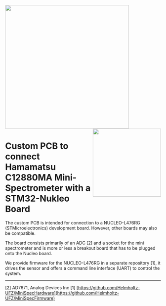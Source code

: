 
<a href="https://www.ufz.de/index.php?en=33573">
    <img src="https://github.com/user-attachments/assets/1473d383-34d8-4ce1-82cc-d16e7eddfa3b" width="400"/>
</a>

<a href="https://www.ufz.de/index.php?en=45348">
    <img src="https://github.com/user-attachments/assets/57f0a57d-9991-4641-bbf8-b070567cca83" align="right" width="220"/>
</a>

# Custom PCB to connect Hamamatsu C12880MA Mini-Spectrometer with a STM32-Nukleo Board

The custom PCB is intended for connection to a NUCLEO-L476RG (STMicroelectronics) development board. 
However, other boards may also be compatible. 

The board consists primarily of an ADC [2] and a socket for the mini spectrometer and is more or less a breakout board 
that has to be plugged onto the Nucleo board.

We provide firmware for the NUCLEO-L476RG in a separate repository [1], it drives the sensor and offers a command line interface (UART)
to control the system.     


--- 

[2] AD7671, Analog Devices Inc
[1] [https://github.com/Helmholtz-UFZ/MiniSpecHardware](https://github.com/Helmholtz-UFZ/MiniSpecFirmware)
